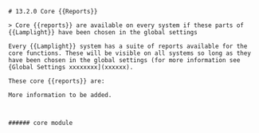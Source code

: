     # 13.2.0 Core {{Reports}}
    
    > Core {{reports}} are available on every system if these parts of {{Lamplight}} have been chosen in the global settings
    
    Every {{Lamplight}} system has a suite of reports available for the core functions. These will be visible on all systems so long as they have been chosen in the global settings (for more information see {Global Settings xxxxxxxx](xxxxxx).
    
    These core {{reports}} are:
    
    More information to be added.
    
    
    
    ###### core module
